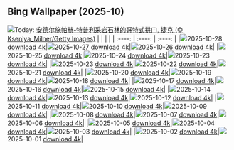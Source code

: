 ## Bing Wallpaper (2025-10)
![](https://cn.bing.com/th?id=OHR.TepliceRocks_ZH-CN1785316311_UHD.jpg&w=1000)Today: [安德尔施帕赫-特普利采岩石林的哥特式拱门, 捷克 (© Kseniya_Milner/Getty Images)](https://cn.bing.com/th?id=OHR.TepliceRocks_ZH-CN1785316311_UHD.jpg&rf=LaDigue_UHD.jpg&pid=hp&w=3840&h=2160&rs=1&c=4)
|      |      |      |
| :----: | :----: | :----: |
|![](https://cn.bing.com/th?id=OHR.TepliceRocks_ZH-CN1785316311_UHD.jpg&pid=hp&w=384&h=216&rs=1&c=4)2025-10-28 [download 4k](https://cn.bing.com/th?id=OHR.TepliceRocks_ZH-CN1785316311_UHD.jpg&rf=LaDigue_UHD.jpg&pid=hp&w=3840&h=2160&rs=1&c=4)|![](https://cn.bing.com/th?id=OHR.AutumnColorY25_ZH-CN1551135398_UHD.jpg&pid=hp&w=384&h=216&rs=1&c=4)2025-10-27 [download 4k](https://cn.bing.com/th?id=OHR.AutumnColorY25_ZH-CN1551135398_UHD.jpg&rf=LaDigue_UHD.jpg&pid=hp&w=3840&h=2160&rs=1&c=4)|![](https://cn.bing.com/th?id=OHR.PumpkinFarm_ZH-CN1232784365_UHD.jpg&pid=hp&w=384&h=216&rs=1&c=4)2025-10-26 [download 4k](https://cn.bing.com/th?id=OHR.PumpkinFarm_ZH-CN1232784365_UHD.jpg&rf=LaDigue_UHD.jpg&pid=hp&w=3840&h=2160&rs=1&c=4)|
|![](https://cn.bing.com/th?id=OHR.MartimoaapaFinland_ZH-CN1066271356_UHD.jpg&pid=hp&w=384&h=216&rs=1&c=4)2025-10-25 [download 4k](https://cn.bing.com/th?id=OHR.MartimoaapaFinland_ZH-CN1066271356_UHD.jpg&rf=LaDigue_UHD.jpg&pid=hp&w=3840&h=2160&rs=1&c=4)|![](https://cn.bing.com/th?id=OHR.QueenMary_ZH-CN0468294074_UHD.jpg&pid=hp&w=384&h=216&rs=1&c=4)2025-10-24 [download 4k](https://cn.bing.com/th?id=OHR.QueenMary_ZH-CN0468294074_UHD.jpg&rf=LaDigue_UHD.jpg&pid=hp&w=3840&h=2160&rs=1&c=4)|![](https://cn.bing.com/th?id=OHR.SnowLeopard_ZH-CN6644701381_UHD.jpg&pid=hp&w=384&h=216&rs=1&c=4)2025-10-23 [download 4k](https://cn.bing.com/th?id=OHR.SnowLeopard_ZH-CN6644701381_UHD.jpg&rf=LaDigue_UHD.jpg&pid=hp&w=3840&h=2160&rs=1&c=4)|
|![](https://cn.bing.com/th?id=OHR.SnowLeopard_ZH-CN6644701381_UHD.jpg&pid=hp&w=384&h=216&rs=1&c=4)2025-10-23 [download 4k](https://cn.bing.com/th?id=OHR.SnowLeopard_ZH-CN6644701381_UHD.jpg&rf=LaDigue_UHD.jpg&pid=hp&w=3840&h=2160&rs=1&c=4)|![](https://cn.bing.com/th?id=OHR.BulgariaRocks_ZH-CN0234903972_UHD.jpg&pid=hp&w=384&h=216&rs=1&c=4)2025-10-22 [download 4k](https://cn.bing.com/th?id=OHR.BulgariaRocks_ZH-CN0234903972_UHD.jpg&rf=LaDigue_UHD.jpg&pid=hp&w=3840&h=2160&rs=1&c=4)|![](https://cn.bing.com/th?id=OHR.ToucanForest_ZH-CN0072036253_UHD.jpg&pid=hp&w=384&h=216&rs=1&c=4)2025-10-21 [download 4k](https://cn.bing.com/th?id=OHR.ToucanForest_ZH-CN0072036253_UHD.jpg&rf=LaDigue_UHD.jpg&pid=hp&w=3840&h=2160&rs=1&c=4)|
|![](https://cn.bing.com/th?id=OHR.HoffmansSloth_ZH-CN7563408641_UHD.jpg&pid=hp&w=384&h=216&rs=1&c=4)2025-10-20 [download 4k](https://cn.bing.com/th?id=OHR.HoffmansSloth_ZH-CN7563408641_UHD.jpg&rf=LaDigue_UHD.jpg&pid=hp&w=3840&h=2160&rs=1&c=4)|![](https://cn.bing.com/th?id=OHR.AppleHarvest_ZH-CN7317228007_UHD.jpg&pid=hp&w=384&h=216&rs=1&c=4)2025-10-19 [download 4k](https://cn.bing.com/th?id=OHR.AppleHarvest_ZH-CN7317228007_UHD.jpg&rf=LaDigue_UHD.jpg&pid=hp&w=3840&h=2160&rs=1&c=4)|![](https://cn.bing.com/th?id=OHR.SilburyHill_ZH-CN6666447580_UHD.jpg&pid=hp&w=384&h=216&rs=1&c=4)2025-10-18 [download 4k](https://cn.bing.com/th?id=OHR.SilburyHill_ZH-CN6666447580_UHD.jpg&rf=LaDigue_UHD.jpg&pid=hp&w=3840&h=2160&rs=1&c=4)|
|![](https://cn.bing.com/th?id=OHR.RockRiverFalls_ZH-CN6532185546_UHD.jpg&pid=hp&w=384&h=216&rs=1&c=4)2025-10-17 [download 4k](https://cn.bing.com/th?id=OHR.RockRiverFalls_ZH-CN6532185546_UHD.jpg&rf=LaDigue_UHD.jpg&pid=hp&w=3840&h=2160&rs=1&c=4)|![](https://cn.bing.com/th?id=OHR.SiberianLynx_ZH-CN0749166653_UHD.jpg&pid=hp&w=384&h=216&rs=1&c=4)2025-10-16 [download 4k](https://cn.bing.com/th?id=OHR.SiberianLynx_ZH-CN0749166653_UHD.jpg&rf=LaDigue_UHD.jpg&pid=hp&w=3840&h=2160&rs=1&c=4)|![](https://cn.bing.com/th?id=OHR.AmethystLaccaria_ZH-CN0643667280_UHD.jpg&pid=hp&w=384&h=216&rs=1&c=4)2025-10-15 [download 4k](https://cn.bing.com/th?id=OHR.AmethystLaccaria_ZH-CN0643667280_UHD.jpg&rf=LaDigue_UHD.jpg&pid=hp&w=3840&h=2160&rs=1&c=4)|
|![](https://cn.bing.com/th?id=OHR.OiaSantorini_ZH-CN0531650189_UHD.jpg&pid=hp&w=384&h=216&rs=1&c=4)2025-10-14 [download 4k](https://cn.bing.com/th?id=OHR.OiaSantorini_ZH-CN0531650189_UHD.jpg&rf=LaDigue_UHD.jpg&pid=hp&w=3840&h=2160&rs=1&c=4)|![](https://cn.bing.com/th?id=OHR.HinterseeWaterfall_ZH-CN0432994081_UHD.jpg&pid=hp&w=384&h=216&rs=1&c=4)2025-10-13 [download 4k](https://cn.bing.com/th?id=OHR.HinterseeWaterfall_ZH-CN0432994081_UHD.jpg&rf=LaDigue_UHD.jpg&pid=hp&w=3840&h=2160&rs=1&c=4)|![](https://cn.bing.com/th?id=OHR.SaranacLake_ZH-CN0224689397_UHD.jpg&pid=hp&w=384&h=216&rs=1&c=4)2025-10-12 [download 4k](https://cn.bing.com/th?id=OHR.SaranacLake_ZH-CN0224689397_UHD.jpg&rf=LaDigue_UHD.jpg&pid=hp&w=3840&h=2160&rs=1&c=4)|
|![](https://cn.bing.com/th?id=OHR.WoodDuckHen_ZH-CN9558916773_UHD.jpg&pid=hp&w=384&h=216&rs=1&c=4)2025-10-11 [download 4k](https://cn.bing.com/th?id=OHR.WoodDuckHen_ZH-CN9558916773_UHD.jpg&rf=LaDigue_UHD.jpg&pid=hp&w=3840&h=2160&rs=1&c=4)|![](https://cn.bing.com/th?id=OHR.MonurikiFiji_ZH-CN9178115886_UHD.jpg&pid=hp&w=384&h=216&rs=1&c=4)2025-10-10 [download 4k](https://cn.bing.com/th?id=OHR.MonurikiFiji_ZH-CN9178115886_UHD.jpg&rf=LaDigue_UHD.jpg&pid=hp&w=3840&h=2160&rs=1&c=4)|![](https://cn.bing.com/th?id=OHR.WebbPillars_ZH-CN9054137596_UHD.jpg&pid=hp&w=384&h=216&rs=1&c=4)2025-10-09 [download 4k](https://cn.bing.com/th?id=OHR.WebbPillars_ZH-CN9054137596_UHD.jpg&rf=LaDigue_UHD.jpg&pid=hp&w=3840&h=2160&rs=1&c=4)|
|![](https://cn.bing.com/th?id=OHR.OctopusCyanea_ZH-CN8948609460_UHD.jpg&pid=hp&w=384&h=216&rs=1&c=4)2025-10-08 [download 4k](https://cn.bing.com/th?id=OHR.OctopusCyanea_ZH-CN8948609460_UHD.jpg&rf=LaDigue_UHD.jpg&pid=hp&w=3840&h=2160&rs=1&c=4)|![](https://cn.bing.com/th?id=OHR.RidgwayAspens_ZH-CN8735375502_UHD.jpg&pid=hp&w=384&h=216&rs=1&c=4)2025-10-07 [download 4k](https://cn.bing.com/th?id=OHR.RidgwayAspens_ZH-CN8735375502_UHD.jpg&rf=LaDigue_UHD.jpg&pid=hp&w=3840&h=2160&rs=1&c=4)|![](https://cn.bing.com/th?id=OHR.AnshunBridge_ZH-CN8392458102_UHD.jpg&pid=hp&w=384&h=216&rs=1&c=4)2025-10-06 [download 4k](https://cn.bing.com/th?id=OHR.AnshunBridge_ZH-CN8392458102_UHD.jpg&rf=LaDigue_UHD.jpg&pid=hp&w=3840&h=2160&rs=1&c=4)|
|![](https://cn.bing.com/th?id=OHR.TeacherOwl_ZH-CN8289875605_UHD.jpg&pid=hp&w=384&h=216&rs=1&c=4)2025-10-05 [download 4k](https://cn.bing.com/th?id=OHR.TeacherOwl_ZH-CN8289875605_UHD.jpg&rf=LaDigue_UHD.jpg&pid=hp&w=3840&h=2160&rs=1&c=4)|![](https://cn.bing.com/th?id=OHR.DragonEndeavour_ZH-CN8160066040_UHD.jpg&pid=hp&w=384&h=216&rs=1&c=4)2025-10-04 [download 4k](https://cn.bing.com/th?id=OHR.DragonEndeavour_ZH-CN8160066040_UHD.jpg&rf=LaDigue_UHD.jpg&pid=hp&w=3840&h=2160&rs=1&c=4)|![](https://cn.bing.com/th?id=OHR.SkyeHeather_ZH-CN2820283990_UHD.jpg&pid=hp&w=384&h=216&rs=1&c=4)2025-10-03 [download 4k](https://cn.bing.com/th?id=OHR.SkyeHeather_ZH-CN2820283990_UHD.jpg&rf=LaDigue_UHD.jpg&pid=hp&w=3840&h=2160&rs=1&c=4)|
|![](https://cn.bing.com/th?id=OHR.OxbowBend_ZH-CN7211791969_UHD.jpg&pid=hp&w=384&h=216&rs=1&c=4)2025-10-02 [download 4k](https://cn.bing.com/th?id=OHR.OxbowBend_ZH-CN7211791969_UHD.jpg&rf=LaDigue_UHD.jpg&pid=hp&w=3840&h=2160&rs=1&c=4)|![](https://cn.bing.com/th?id=OHR.YosemiteClark_ZH-CN7179533292_UHD.jpg&pid=hp&w=384&h=216&rs=1&c=4)2025-10-01 [download 4k](https://cn.bing.com/th?id=OHR.YosemiteClark_ZH-CN7179533292_UHD.jpg&rf=LaDigue_UHD.jpg&pid=hp&w=3840&h=2160&rs=1&c=4)|